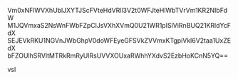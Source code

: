Vm0xNFlWVXhUblJXYTJScFVteHdVRll3V2t0WFJteHlWbTVrVm1KR2NIbFdW
M1JQVmxaS2NsWnFWbFZpClJsVXhXVmQ0U21WR1pISlViRnBUQ21KRldYcFdX
SEJEVkRKU1NGVnJWbGhpV0doWFEyeGFSVkZVVmxKTgpiVkl6V2taa1UxZEdX
bFZOUlhSRVltMTRkRmRyUlRsUVVXOUxaRWhhYXdvS2EzbHoKCnN5YQ==

vsl